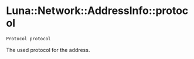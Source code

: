 # Luna::Network::AddressInfo::protocol

```c++
Protocol protocol
```

The used protocol for the address. 

